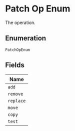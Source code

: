 
# Patch Op Enum

The operation.

## Enumeration

`PatchOpEnum`

## Fields

| Name |
|  --- |
| `add` |
| `remove` |
| `replace` |
| `move` |
| `copy` |
| `test` |

